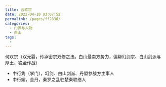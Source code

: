 ```yaml
---
title: 合欢宗
date: 2022-04-10 03:07:52
permalink: /pages/ff2836/
categories:
  - 门派与人物
  - 白山
tags:
  - 
---
```

何欢宗（双元婴，传承密宗双修之法。白山最南方势力，偏帮幻剑宗、白山剑派与厚土、锐金作战）

- 中行隽（掌门），幻剑、白山剑派、丹盟参战方主事人
- 中行媚，金丹，秦罗之乱驻楚秦联络人
